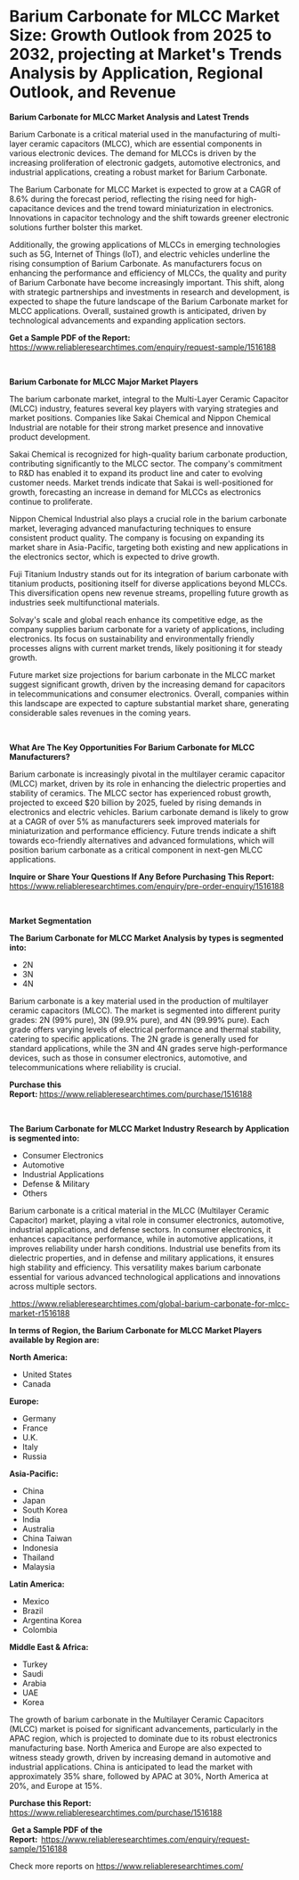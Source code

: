 <p><h1>Barium Carbonate for MLCC Market Size: Growth Outlook from 2025 to 2032, projecting at Market's Trends Analysis by Application, Regional Outlook, and Revenue</h1></p><p><strong>Barium Carbonate for MLCC Market Analysis and Latest Trends</strong></p>
<p><p>Barium Carbonate is a critical material used in the manufacturing of multi-layer ceramic capacitors (MLCC), which are essential components in various electronic devices. The demand for MLCCs is driven by the increasing proliferation of electronic gadgets, automotive electronics, and industrial applications, creating a robust market for Barium Carbonate.</p><p>The Barium Carbonate for MLCC Market is expected to grow at a CAGR of 8.6% during the forecast period, reflecting the rising need for high-capacitance devices and the trend toward miniaturization in electronics. Innovations in capacitor technology and the shift towards greener electronic solutions further bolster this market. </p><p>Additionally, the growing applications of MLCCs in emerging technologies such as 5G, Internet of Things (IoT), and electric vehicles underline the rising consumption of Barium Carbonate. As manufacturers focus on enhancing the performance and efficiency of MLCCs, the quality and purity of Barium Carbonate have become increasingly important. This shift, along with strategic partnerships and investments in research and development, is expected to shape the future landscape of the Barium Carbonate market for MLCC applications. Overall, sustained growth is anticipated, driven by technological advancements and expanding application sectors.</p></p>
<p><strong>Get a Sample PDF of the Report:&nbsp;</strong> <a href="https://www.reliableresearchtimes.com/enquiry/request-sample/1516188?utm_campaign=3187&utm_medium=2&utm_source=Github&utm_content=ia&utm_term=29032025&utm_id=barium-carbonate-for-mlcc">https://www.reliableresearchtimes.com/enquiry/request-sample/1516188</a></p>
<p>&nbsp;</p>
<p><strong>Barium Carbonate for MLCC Major Market Players</strong></p>
<p><p>The barium carbonate market, integral to the Multi-Layer Ceramic Capacitor (MLCC) industry, features several key players with varying strategies and market positions. Companies like Sakai Chemical and Nippon Chemical Industrial are notable for their strong market presence and innovative product development.</p><p>Sakai Chemical is recognized for high-quality barium carbonate production, contributing significantly to the MLCC sector. The company's commitment to R&D has enabled it to expand its product line and cater to evolving customer needs. Market trends indicate that Sakai is well-positioned for growth, forecasting an increase in demand for MLCCs as electronics continue to proliferate.</p><p>Nippon Chemical Industrial also plays a crucial role in the barium carbonate market, leveraging advanced manufacturing techniques to ensure consistent product quality. The company is focusing on expanding its market share in Asia-Pacific, targeting both existing and new applications in the electronics sector, which is expected to drive growth.</p><p>Fuji Titanium Industry stands out for its integration of barium carbonate with titanium products, positioning itself for diverse applications beyond MLCCs. This diversification opens new revenue streams, propelling future growth as industries seek multifunctional materials.</p><p>Solvay's scale and global reach enhance its competitive edge, as the company supplies barium carbonate for a variety of applications, including electronics. Its focus on sustainability and environmentally friendly processes aligns with current market trends, likely positioning it for steady growth.</p><p>Future market size projections for barium carbonate in the MLCC market suggest significant growth, driven by the increasing demand for capacitors in telecommunications and consumer electronics. Overall, companies within this landscape are expected to capture substantial market share, generating considerable sales revenues in the coming years.</p></p>
<p>&nbsp;</p>
<p><strong>What Are The Key Opportunities For Barium Carbonate for MLCC Manufacturers?</strong></p>
<p><p>Barium carbonate is increasingly pivotal in the multilayer ceramic capacitor (MLCC) market, driven by its role in enhancing the dielectric properties and stability of ceramics. The MLCC sector has experienced robust growth, projected to exceed $20 billion by 2025, fueled by rising demands in electronics and electric vehicles. Barium carbonate demand is likely to grow at a CAGR of over 5% as manufacturers seek improved materials for miniaturization and performance efficiency. Future trends indicate a shift towards eco-friendly alternatives and advanced formulations, which will position barium carbonate as a critical component in next-gen MLCC applications.</p></p>
<p><strong>Inquire or Share Your Questions If Any Before Purchasing This Report:</strong> <a href="https://www.reliableresearchtimes.com/enquiry/pre-order-enquiry/1516188?utm_campaign=3187&utm_medium=2&utm_source=Github&utm_content=ia&utm_term=29032025&utm_id=barium-carbonate-for-mlcc">https://www.reliableresearchtimes.com/enquiry/pre-order-enquiry/1516188</a></p>
<p>&nbsp;</p>
<p><strong>Market Segmentation</strong></p>
<p><strong>The Barium Carbonate for MLCC Market Analysis by types is segmented into:</strong></p>
<p><ul><li>2N</li><li>3N</li><li>4N</li></ul></p>
<p><p>Barium carbonate is a key material used in the production of multilayer ceramic capacitors (MLCC). The market is segmented into different purity grades: 2N (99% pure), 3N (99.9% pure), and 4N (99.99% pure). Each grade offers varying levels of electrical performance and thermal stability, catering to specific applications. The 2N grade is generally used for standard applications, while the 3N and 4N grades serve high-performance devices, such as those in consumer electronics, automotive, and telecommunications where reliability is crucial.</p></p>
<p><strong>Purchase this Report:&nbsp;</strong><a href="https://www.reliableresearchtimes.com/purchase/1516188?utm_campaign=3187&utm_medium=2&utm_source=Github&utm_content=ia&utm_term=29032025&utm_id=barium-carbonate-for-mlcc">https://www.reliableresearchtimes.com/purchase/1516188</a></p>
<p>&nbsp;</p>
<p><strong>The Barium Carbonate for MLCC Market Industry Research by Application is segmented into:</strong></p>
<p><ul><li>Consumer Electronics</li><li>Automotive</li><li>Industrial Applications</li><li>Defense & Military</li><li>Others</li></ul></p>
<p><p>Barium carbonate is a critical material in the MLCC (Multilayer Ceramic Capacitor) market, playing a vital role in consumer electronics, automotive, industrial applications, and defense sectors. In consumer electronics, it enhances capacitance performance, while in automotive applications, it improves reliability under harsh conditions. Industrial use benefits from its dielectric properties, and in defense and military applications, it ensures high stability and efficiency. This versatility makes barium carbonate essential for various advanced technological applications and innovations across multiple sectors.</p></p>
<p><a href="https://www.reliableresearchtimes.com/global-barium-carbonate-for-mlcc-market-r1516188?utm_campaign=3187&utm_medium=2&utm_source=Github&utm_content=ia&utm_term=29032025&utm_id=barium-carbonate-for-mlcc">&nbsp;https://www.reliableresearchtimes.com/global-barium-carbonate-for-mlcc-market-r1516188</a></p>
<p><strong>In terms of Region, the Barium Carbonate for MLCC Market Players available by Region are:</strong></p>
<p>
    <p> <strong> North America: </strong>
        <ul>
            <li>United States</li>
            <li>Canada</li>
        </ul>
        </p> 
    <p> <strong> Europe: </strong>
        <ul>
            <li>Germany</li>
            <li>France</li>
            <li>U.K.</li>
            <li>Italy</li>
            <li>Russia</li>
        </ul>
        </p> 
    <p> <strong> Asia-Pacific: </strong>
        <ul>
            <li>China</li>
            <li>Japan</li>
            <li>South Korea</li>
            <li>India</li>
            <li>Australia</li>
            <li>China Taiwan</li>
            <li>Indonesia</li>
            <li>Thailand</li>
            <li>Malaysia</li>
        </ul>
        </p> 
    <p> <strong> Latin America: </strong>
        <ul>
            <li>Mexico</li>
            <li>Brazil</li>
            <li>Argentina Korea</li>
            <li>Colombia</li>
        </ul>
        </p> 
    <p> <strong> Middle East & Africa: </strong>
        <ul>
            <li>Turkey</li>
            <li>Saudi</li>
            <li>Arabia</li>
            <li>UAE</li>
            <li>Korea</li>
        </ul>
    </p>
    </p>
<p><p>The growth of barium carbonate in the Multilayer Ceramic Capacitors (MLCC) market is poised for significant advancements, particularly in the APAC region, which is projected to dominate due to its robust electronics manufacturing base. North America and Europe are also expected to witness steady growth, driven by increasing demand in automotive and industrial applications. China is anticipated to lead the market with approximately 35% share, followed by APAC at 30%, North America at 20%, and Europe at 15%.</p></p>
<p><strong>Purchase this Report: </strong><a href="https://www.reliableresearchtimes.com/purchase/1516188?utm_campaign=3187&utm_medium=2&utm_source=Github&utm_content=ia&utm_term=29032025&utm_id=barium-carbonate-for-mlcc">https://www.reliableresearchtimes.com/purchase/1516188</a></p>
<p>&nbsp;<strong>Get a Sample PDF of the Report:&nbsp;&nbsp;</strong><a href="https://www.reliableresearchtimes.com/enquiry/request-sample/1516188?utm_campaign=3187&utm_medium=2&utm_source=Github&utm_content=ia&utm_term=29032025&utm_id=barium-carbonate-for-mlcc">https://www.reliableresearchtimes.com/enquiry/request-sample/1516188</a></p>
<p><strong></strong></p>
<p>Check more reports on <a href="https://www.reliableresearchtimes.com/?utm_campaign=3187&utm_medium=2&utm_source=Github&utm_content=ia&utm_term=29032025&utm_id=barium-carbonate-for-mlcc">https://www.reliableresearchtimes.com/</a></p>